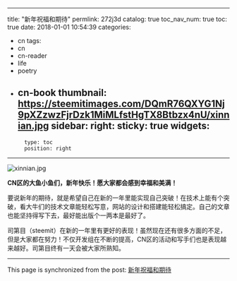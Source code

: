 
---
title: "新年祝福和期待"
permlink: 272j3d
catalog: true
toc_nav_num: true
toc: true
date: 2018-01-01 10:54:39
categories:
- cn
tags:
- cn
- cn-reader
- life
- poetry
- cn-book
thumbnail: https://steemitimages.com/DQmR76QXYG1Nj9pXZzwzFjrDzk1MiMLfstHgTX8Btbzx4nU/xinnian.jpg
sidebar:
    right:
        sticky: true
widgets:
    -
        type: toc
        position: right
---


![xinnian.jpg](https://steemitimages.com/DQmR76QXYG1Nj9pXZzwzFjrDzk1MiMLfstHgTX8Btbzx4nU/xinnian.jpg)

**CN区的大鱼小鱼们，新年快乐！愿大家都会感到幸福和美满！**

要说新年的期待，就是希望自己在新的一年里能实现自己突破！在技术上能有个突破，看大牛们的技术文章能轻松写意，网站的设计和搭建能轻松搞定。自己的文章也能坚持得写下去，最好能出版个一两本是最好了。

司第目（steemit）在新的一年里有更好的表现！虽然现在还有很多方面的不足，但是大家都在努力！不仅开发组在不断的提高，CN区的活动和写手们也是表现越来越好。司第目终有一天会被大家所熟知。

- - -

This page is synchronized from the post: [新年祝福和期待](https://steemit.com/@lemooljiang/272j3d)
